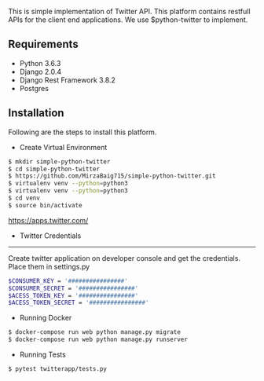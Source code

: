 This is simple implementation of Twitter API.
This platform contains restfull APIs for the client end applications.
We use $python-twitter to implement.

Requirements
------------

- Python 3.6.3
- Django 2.0.4
- Django Rest Framework 3.8.2
- Postgres

Installation
------------
Following are the steps to install this platform.

- Create Virtual Environment
```sh
$ mkdir simple-python-twitter
$ cd simple-python-twitter
$ https://github.com/MirzaBaig715/simple-python-twitter.git
$ virtualenv venv --python=python3
$ virtualenv venv --python=python3
$ cd venv
$ source bin/activate
```
https://apps.twitter.com/

- Twitter Credentials
---------------------
Create twitter application on developer console and get the credentials.
Place them in settings.py

```sh
$CONSUMER_KEY = '################'
$CONSUMER_SECRET = '################'
$ACESS_TOKEN_KEY = '################'
$ACESS_TOKEN_SECRET = '################'
```
- Running Docker
```sh
$ docker-compose run web python manage.py migrate
$ docker-compose run web python manage.py runserver

```
- Running Tests
```sh
$ pytest twitterapp/tests.py

```